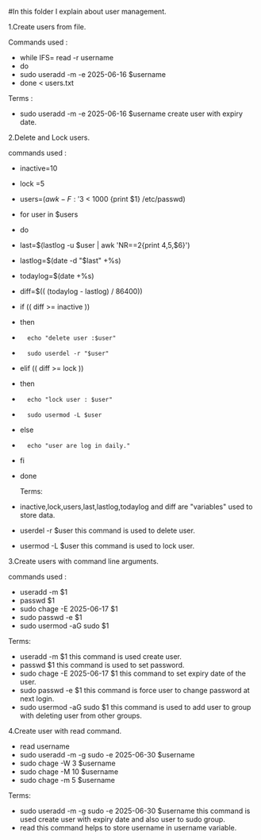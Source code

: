 #In this folder I explain about user management.

1.Create users from file.
 
  Commands used :

  * while IFS= read -r username
  * do
  * sudo useradd -m -e 2025-06-16 $username
  * done < users.txt

  Terms : 

  * sudo useradd -m -e 2025-06-16 $username create user with expiry date.

2.Delete and Lock users.

  commands used :

  * inactive=10
  * lock =5
  * users=$(awk -F: '$3 < 1000 {print $1} /etc/passwd)
  * for user in $users
  * do
  *   last=$(lastlog -u $user | awk 'NR==2{print $4,$5,$6}')
  *   lastlog=$(date -d "$last" +%s)
  *   todaylog=$(date +%s)
  *   diff=$(( (todaylog - lastlog) / 86400))
  *   if (( diff >= inactive ))
  *   then
  *       echo "delete user :$user" 
  *       sudo userdel -r "$user"
  *   elif (( diff >= lock ))
  *   then 
  *       echo "lock user : $user"
  *       sudo usermod -L $user
  *   else 
  *       echo "user are log in daily."
  *   fi
  * done

    Terms:

  * inactive,lock,users,last,lastlog,todaylog and diff are "variables" used to store data. 
  * userdel -r $user this command is used to delete user.
  * usermod -L $user this command is used to lock user.

3.Create users with command line arguments.

  commands used :

  * useradd -m $1
  * passwd $1
  * sudo chage -E 2025-06-17 $1
  * sudo passwd -e $1
  * sudo usermod -aG sudo $1

  Terms:

  * useradd -m $1 this command is used create user.
  * passwd $1 this command is used to set password.
  * sudo chage -E 2025-06-17 $1 this command to set expiry date of the user.
  * sudo passwd -e $1 this command is force user to change password at next login.
  * sudo usermod -aG sudo $1 this command is used to add user to group with deleting user from other groups.

4.Create user with read command.

  * read username
  * sudo useradd -m -g sudo -e 2025-06-30 $username
  * sudo chage -W 3 $username
  * sudo chage -M 10 $username
  * sudo chage -m 5 $username

  Terms:

  * sudo useradd -m -g sudo -e 2025-06-30 $username this command is used create user with expiry date and also user to sudo group.
  * read this command helps to store username in username variable. 
